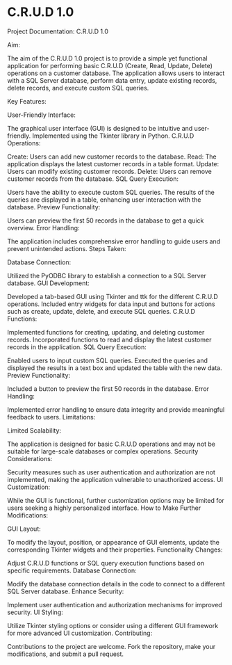# C.R.U.D 1.0
Project Documentation: C.R.U.D 1.0

Aim:

The aim of the C.R.U.D 1.0 project is to provide a simple yet functional application for performing basic C.R.U.D (Create, Read, Update, Delete) operations on a customer database. The application allows users to interact with a SQL Server database, perform data entry, update existing records, delete records, and execute custom SQL queries.

Key Features:

User-Friendly Interface:

The graphical user interface (GUI) is designed to be intuitive and user-friendly.
Implemented using the Tkinter library in Python.
C.R.U.D Operations:

Create: Users can add new customer records to the database.
Read: The application displays the latest customer records in a table format.
Update: Users can modify existing customer records.
Delete: Users can remove customer records from the database.
SQL Query Execution:

Users have the ability to execute custom SQL queries.
The results of the queries are displayed in a table, enhancing user interaction with the database.
Preview Functionality:

Users can preview the first 50 records in the database to get a quick overview.
Error Handling:

The application includes comprehensive error handling to guide users and prevent unintended actions.
Steps Taken:

Database Connection:

Utilized the PyODBC library to establish a connection to a SQL Server database.
GUI Development:

Developed a tab-based GUI using Tkinter and ttk for the different C.R.U.D operations.
Included entry widgets for data input and buttons for actions such as create, update, delete, and execute SQL queries.
C.R.U.D Functions:

Implemented functions for creating, updating, and deleting customer records.
Incorporated functions to read and display the latest customer records in the application.
SQL Query Execution:

Enabled users to input custom SQL queries.
Executed the queries and displayed the results in a text box and updated the table with the new data.
Preview Functionality:

Included a button to preview the first 50 records in the database.
Error Handling:

Implemented error handling to ensure data integrity and provide meaningful feedback to users.
Limitations:

Limited Scalability:

The application is designed for basic C.R.U.D operations and may not be suitable for large-scale databases or complex operations.
Security Considerations:

Security measures such as user authentication and authorization are not implemented, making the application vulnerable to unauthorized access.
UI Customization:

While the GUI is functional, further customization options may be limited for users seeking a highly personalized interface.
How to Make Further Modifications:

GUI Layout:

To modify the layout, position, or appearance of GUI elements, update the corresponding Tkinter widgets and their properties.
Functionality Changes:

Adjust C.R.U.D functions or SQL query execution functions based on specific requirements.
Database Connection:

Modify the database connection details in the code to connect to a different SQL Server database.
Enhance Security:

Implement user authentication and authorization mechanisms for improved security.
UI Styling:

Utilize Tkinter styling options or consider using a different GUI framework for more advanced UI customization.
Contributing:

Contributions to the project are welcome. Fork the repository, make your modifications, and submit a pull request.

